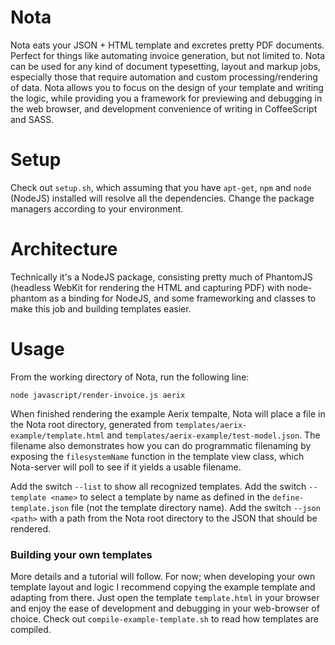 Nota
====
Nota eats your JSON + HTML template and excretes pretty PDF documents. Perfect for things like automating invoice generation, but not limited to. Nota can be used for any kind of document typesetting, layout and markup jobs, especially those that require automation and custom processing/rendering of data. Nota allows you to focus on the design of your template and writing the logic, while providing you a framework for previewing and debugging in the web browser, and development convenience of writing in CoffeeScript and SASS.

Setup
=====
Check out `setup.sh`, which assuming that you have `apt-get`, `npm` and `node` (NodeJS) installed will resolve all the dependencies. Change the package managers according to your environment.

Architecture
=====
Technically it's a NodeJS package, consisting pretty much of PhantomJS (headless WebKit for rendering the HTML and capturing PDF) with node-phantom as a binding for NodeJS, and some frameworking and classes to make this job and building templates easier.

Usage
=====
From the working directory of Nota, run the following line:
```
node javascript/render-invoice.js aerix
```
When finished rendering the example Aerix tempalte, Nota will place a file in the Nota root directory, generated from `templates/aerix-example/template.html`
and `templates/aerix-example/test-model.json`. The filename also demonstrates how you can do programmatic
filenaming by exposing the `filesystemName` function in the template view class, which Nota-server will
poll to see if it yields a usable filename.

Add the switch `--list` to show all recognized templates.
Add the switch `--template <name>` to select a template by name as defined in the `define-template.json` file (not the template directory name).
Add the switch `--json <path>` with a path from the Nota root directory to the JSON that should be rendered.

### Building your own templates
More details and a tutorial will follow. For now; when developing your own template layout and logic I recommend copying the example template and adapting from there.
Just open the template `template.html` in your browser and enjoy the ease of development and debugging in your web-browser of choice. Check out `compile-example-template.sh` to read how templates are compiled.
